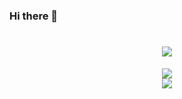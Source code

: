 ### Hi there 👋
<h1 align="center"> <a href="https://sunguoqi.com/"> <img src="https://readme-typing-svg.herokuapp.com/?lines=console.log(%22Hello%2C%20World!%22);I'm g0ubu1i!&center=true&size=27"> </a> </h1>
<div align="center"> <img src="[https://activity-graph.herokuapp.com/graph?username=sun0225SUN&theme=xcode](https://github-readme-stats.vercel.app/api/top-langs/?username=g0ubu1i&theme=graywhite&layout=compact)" /> </div>
<div align="center"> <img src="[https://activity-graph.herokuapp.com/graph?username=sun0225SUN&theme=xcode](https://github-readme-stats.vercel.app/api?username=g0ubu1i)" /> </div>
